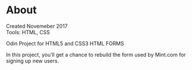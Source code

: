 # About
Created Novemeber 2017</br>
Tools: HTML, CSS

Odin Project for HTML5 and CSS3
HTML FORMS

In this project, you’ll get a chance to rebuild the form used by Mint.com for signing up new users.


